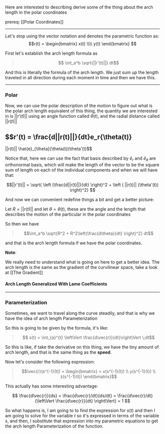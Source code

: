 Here are interested to describing derive some of the thing about the arch length in the polar coordinates 

prereq: [[Polar Coordinates]]

---

Let's stop using the vector notation and denotes the parametric function as: 
$$r(t) = \begin{bmatrix}
x(t) \\\\ y(t)
\end{bmatrix}
$$

First let's establish the arch length formula as 

>$$ \int_a^b \sqrt{||r'(t)||} dt$$

And this is literally the formula of the arch length. We just sum up the length traveled in all direction during each moment in time and then we have this. 

---

### Polar

Now, we can use the polar description of the motion to figure out what is the polar arch length equivalent of this thing, the quantity we are interested in is $||r'(t)||$ using an angle function called $\theta(t)$, and the radial distance called $||r(t)||$


$$r'(t) = \frac{d||r(t)||}{dt}e_r{\theta(t)} 
- 
||r(t)|| \hat{e}_{\theta}(\theta(t))\theta'(t)$$

Notice that, here we can use the fact that basis described by $\hat{e}_r$ and $\hat{e}_\theta$ are orthonormal basis, which will make the length of the vector to be the square sum of length on each of the individual components and when we will have that: 

$$||r'(t)|| = \sqrt{
	\left (\frac{d||r(t)||}{dt} \right)^2 + 
	\left (
		||r(t)|| (\theta'(t))
	\right)^2}
$$

And now we can convenient redefine things a bit and get a better picture: 

Let $R = ||r(t)||$ and let $\theta = \theta(t)$, these are the angle and the length that describes the motion of the particular in the polar coordinates 

So then we have 

> $$\int_a^b \sqrt{R^2 + R^2\left(\frac{d\theta}{dt} \right)^2} dt$$

and that is the arch length formula if we have the polar coordinates. 

**Note**:

We really need to understand what is going on here to get a better idea. The arch length is the same as the gradient of the curvilinear space, take a look at [[The Gradient]]


#### Arch Length Generalized With Lame Coefficients 

--- 
### Parameterization

Sometimes, we want to travel along the curve steadily, and that is why we have the idea of arch length Parameterization

So this is going to be given by the formula, it's like: 

>$$ s(t) = \int_{a}^{t} \left\Vert \frac{d\vec{r}}{dt}\right\Vert \;dt$$

So this is like, if take the derivative on this thing, we have the tiny amount of arch length, and that is the same thing as the **speed**. 

Now let's consider the following expression: 

> $$\vec{r}(s^{-1}(t)) =
> \begin{bmatrix}
	> x(s^{-1}(t)) \\ y(s^{-1}(t)) \\ z(s^{-1}(t))
> \end{bmatrix}$$

This actually has some interesting advantage: 

$$
\frac{d\vec{r}}{ds} = \frac{d\vec{r}/dt}{ds/dt} = 
\frac{d\vec{r}/dt}{\left\Vert \frac{d\vec{r}}{dt} \right\Vert} = 1
$$

So what happens is, I am going to to find the expression for $s(t)$ and then I am going to solve for the variable $t$ so it's expressed in terms of the variable $s$, and then, I substitute that expression into my parametric equations to get the arch length Parameterization of the function.